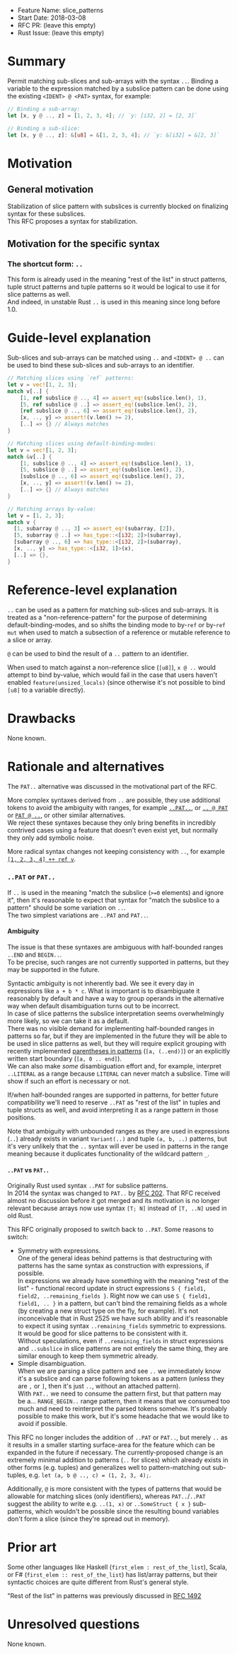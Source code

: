 - Feature Name: slice_patterns
- Start Date: 2018-03-08
- RFC PR: (leave this empty)
- Rust Issue: (leave this empty)

# Summary
[summary]: #summary

Permit matching sub-slices and sub-arrays with the syntax `..`.
Binding a variable to the expression matched by a subslice pattern can be done
using the existing `<IDENT> @ <PAT>` syntax, for example:

```rust
// Binding a sub-array:
let [x, y @ .., z] = [1, 2, 3, 4]; // `y: [i32, 2] = [2, 3]`

// Binding a sub-slice:
let [x, y @ .., z]: &[u8] = &[1, 2, 3, 4]; // `y: &[i32] = &[2, 3]`
```

# Motivation
[motivation]: #motivation

## General motivation
Stabilization of slice pattern with subslices is currently blocked on finalizing syntax for
these subslices.  
This RFC proposes a syntax for stabilization.

## Motivation for the specific syntax

### The shortcut form: `..`

This form is already used in the meaning "rest of the list" in struct patterns, tuple struct
patterns and tuple patterns so it would be logical to use it for slice patterns as well.  
And indeed, in unstable Rust `..` is used in this meaning since long before 1.0.

# Guide-level explanation
[guide-level-explanation]: #guide-level-explanation

Sub-slices and sub-arrays can be matched using `..` and `<IDENT> @ ..` can be used to bind
these sub-slices and sub-arrays to an identifier.

```rust
// Matching slices using `ref` patterns:
let v = vec![1, 2, 3];
match v[..] {
    [1, ref subslice @ .., 4] => assert_eq!(subslice.len(), 1),
    [5, ref subslice @ ..] => assert_eq!(subslice.len(), 2),
    [ref subslice @ .., 6] => assert_eq!(subslice.len(), 2),
    [x, .., y] => assert!(v.len() >= 2),
    [..] => {} // Always matches
}

// Matching slices using default-binding-modes:
let v = vec![1, 2, 3];
match &v[..] {
    [1, subslice @ .., 4] => assert_eq!(subslice.len(), 1),
    [5, subslice @ ..] => assert_eq!(subslice.len(), 2),
    [subslice @ .., 6] => assert_eq!(subslice.len(), 2),
    [x, .., y] => assert!(v.len() >= 2),
    [..] => {} // Always matches
}

// Matching arrays by-value:
let v = [1, 2, 3];
match v {
  [1, subarray @ .., 3] => assert_eq!(subarray, [2]),
  [5, subarray @ ..] => has_type::<[i32; 2]>(subarray),
  [subarray @ .., 6] => has_type::<[i32, 2]>(subarray),
  [x, .., y] => has_type::<[i32, 1]>(x),
  [..] => {},
}
```

# Reference-level explanation
[reference-level-explanation]: #reference-level-explanation

`..` can be used as a pattern for matching sub-slices and sub-arrays.
It is treated as a "non-reference-pattern" for the purpose of determining default-binding-modes,
and so shifts the binding mode to by-`ref` or by-`ref mut` when used to match a subsection of a
reference or mutable reference to a slice or array.

`@` can be used to bind the result of a `..` pattern to an identifier.

 When used to match against a non-reference slice (`[u8]`), `x @ ..` would attempt to bind
by-value, which would fail in the case that users haven't enabled `feature(unsized_locals)`
(since otherwise it's not possible to bind `[u8]` to a variable directly).

# Drawbacks
[drawbacks]: #drawbacks

None known.

# Rationale and alternatives
[alternatives]: #alternatives

The `PAT..` alternative was discussed in the motivational part of the RFC.

More complex syntaxes derived from `..` are possible, they use additional tokens to avoid the
ambiguity with ranges, for example
[`..PAT..`](https://github.com/rust-lang/rust/issues/23121#issuecomment-301485132), or
[`.. @ PAT`](https://github.com/rust-lang/rust/issues/23121#issuecomment-280920062) or
[`PAT @ ..`](https://github.com/rust-lang/rust/issues/23121#issuecomment-280906823), or other
similar alternatives.  
We reject these syntaxes because they only bring benefits in incredibly contrived cases using a
feature that doesn't even exist yet, but normally they only add symbolic noise.

More radical syntax changes not keeping consistency with `..`, for example
[`[1, 2, 3, 4] ++ ref v`](https://github.com/rust-lang/rust/issues/23121#issuecomment-289220169).

### `..PAT` or `PAT..`

If `..` is used in the meaning "match the subslice (`>=0` elements) and ignore it", then it's
reasonable to expect that syntax for "match the subslice to a pattern" should be some variation
on `..`.  
The two simplest variations are `..PAT` and `PAT..`.

#### Ambiguity

The issue is that these syntaxes are ambiguous with half-bounded ranges `..END` and `BEGIN..`.  
To be precise, such ranges are not currently supported in patterns, but they may be supported in
the future.

Syntactic ambiguity is not inherently bad. We see it every day in expressions like
`a + b * c`. What is important is to disambiguate it reasonably by default and have a way to
group operands in the alternative way when default disambiguation turns out to be incorrect.  
In case of slice patterns the subslice interpretation seems overwhelmingly more likely, so we
can take it as a default.  
There was no visible demand for implementing half-bounded ranges in patterns so far, but if they
are implemented in the future they will be able to be used in slice patterns as well, but they
will require explicit grouping with recently implemented
[parentheses in patterns](https://github.com/rust-lang/rust/pull/48500) (`[a, (..end)]`) or an
explicitly written start boundary (`[a, 0 .. end]`).  
We can also make *some* disambiguation effort and, for example, interpret `..LITERAL` as a
range because `LITERAL` can never match a subslice. Time will show if such an effort is necessary
or not.

If/when half-bounded ranges are supported in patterns, for better future compatibility we'll need
to reserve `..PAT` as "rest of the list" in tuples and tuple structs as well, and avoid interpreting
it as a range pattern in those positions.

Note that ambiguity with unbounded ranges as they are used in expressions (`..`) already exists in
variant `Variant(..)` and tuple `(a, b, ..)` patterns, but it's very unlikely that the `..` syntax
will ever be used in patterns in the range meaning because it duplicates functionality of the
wildcard pattern `_`.

#### `..PAT` vs `PAT..`

Originally Rust used syntax `..PAT` for subslice patterns.  
In 2014 the syntax was changed to `PAT..` by [RFC 202](https://github.com/rust-lang/rfcs/pull/202).
That RFC received almost no discussion before it got merged and its motivation is no longer
relevant because arrays now use syntax `[T; N]` instead of `[T, ..N]` used in old Rust.

This RFC originally proposed to switch back to `..PAT`.
Some reasons to switch:
- Symmetry with expressions.  
One of the general ideas behind patterns is that destructuring with
patterns has the same syntax as construction with expressions, if possible.  
In expressions we already have something with the meaning "rest of the list" - functional record
update in struct expressions `S { field1, field2, ..remaining_fields }`.
Right now we can use `S { field1, field1, .. }` in a pattern, but can't bind the remaining fields
as a whole (by creating a new struct type on the fly, for example). It's not inconceivable that
in Rust 2525 we have such ability and it's reasonable to expect it using syntax `..remaining_fields`
symmetric to expressions. It would be good for slice patterns to be consistent with it.  
Without speculations, even if `..remaining_fields` in struct expressions and `..subslice` in slice
patterns are not entirely the same thing, they are similar enough to keep them symmetric already.
- Simple disambiguation.  
When we are parsing a slice pattern and see `..` we immediately know it's
a subslice and can parse following tokens as a pattern (unless they are `,` or `]`, then it's just
`..`, without an attached pattern).  
With `PAT..` we need to consume the pattern first, but that pattern may be a... `RANGE_BEGIN..`
range pattern, then it means that we consumed too much and need to reinterpret the parsed tokens
somehow. It's probably possible to make this work, but it's some headache that we would like to
avoid if possible.

This RFC no longer includes the addition of `..PAT` or `PAT..`, but merely `..` as it results in
a smaller starting surface-area for the feature which can be expanded in the future if necessary.
The currently-proposed change is an extremely minimal addition to patterns (`..` for slices) which
already exists in other forms (e.g. tuples) and generalizes well to pattern-matching out sub-tuples,
e.g. `let (a, b @ .., c) = (1, 2, 3, 4);`.

Additionally, `@` is more consistent with the types of patterns that would be allowable for matching
slices (only identifiers), whereas `PAT..`/`..PAT` suggest the ability to write e.g. `..(1, x)` or
`..SomeStruct { x }` sub-patterns, which wouldn't be possible since the resulting bound variables
don't form a slice (since they're spread out in memory).

# Prior art
[prior-art]: #prior-art

Some other languages like Haskell (`first_elem : rest_of_the_list`),
Scala, or F# (`first_elem :: rest_of_the_list`) has list/array patterns, but their
syntactic choices are quite different from Rust's general style.

"Rest of the list" in patterns was previously discussed in
[RFC 1492](https://github.com/rust-lang/rfcs/pull/1492)

# Unresolved questions
[unresolved]: #unresolved-questions

None known.
